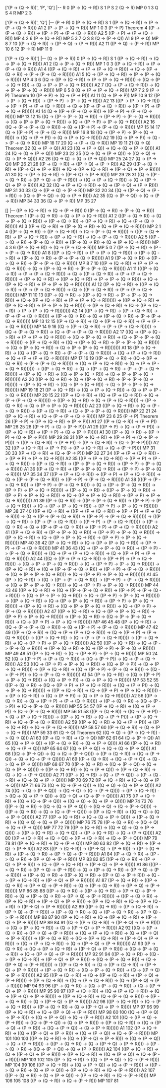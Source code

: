 ['(P -> (Q -> R))', 'P', 'Q'] |-- R
0  (P -> (Q -> R))       S
1                P       S
2         (Q -> R)  MP 0 1
3                Q       S
4                R  MP 2 3

['(P -> (Q -> R))', 'Q'] |-- (P -> R)
 0                                            (P -> (Q -> R))        S
 1                ((P -> (Q -> R)) -> (P -> (P -> (Q -> R))))       A1
 2                                     (P -> (P -> (Q -> R)))   MP 1 0
 3                                                   (P -> P)  Theorem
 4  ((P -> (P -> (Q -> R))) -> ((P -> P) -> (P -> (Q -> R))))       A2
 5                              ((P -> P) -> (P -> (Q -> R)))   MP 4 2
 6                                            (P -> (Q -> R))   MP 5 3
 7                                                          Q        S
 8                                            (Q -> (P -> Q))       A1
 9                                                   (P -> Q)   MP 8 7
10                ((P -> (Q -> R)) -> ((P -> Q) -> (P -> R)))       A2
11                                     ((P -> Q) -> (P -> R))  MP 10 6
12                                                   (P -> R)  MP 11 9

['(P -> (Q -> R))'] |-- (Q -> (P -> R))
 0                                                                                                                                (P -> (Q -> R))         S
 1                                                                                                    ((P -> (Q -> R)) -> (Q -> (P -> (Q -> R))))        A1
 2                                                                                                                         (Q -> (P -> (Q -> R)))    MP 1 0
 3                                                                                                    ((P -> (Q -> R)) -> (P -> (P -> (Q -> R))))        A1
 4                                            (((P -> (Q -> R)) -> (P -> (P -> (Q -> R)))) -> (Q -> ((P -> (Q -> R)) -> (P -> (P -> (Q -> R))))))        A1
 5                                                                                             (Q -> ((P -> (Q -> R)) -> (P -> (P -> (Q -> R)))))    MP 4 3
 6                              ((Q -> ((P -> (Q -> R)) -> (P -> (P -> (Q -> R))))) -> ((Q -> (P -> (Q -> R))) -> (Q -> (P -> (P -> (Q -> R))))))        A2
 7                                                                                      ((Q -> (P -> (Q -> R))) -> (Q -> (P -> (P -> (Q -> R)))))    MP 6 5
 8                                                                                                                  (Q -> (P -> (P -> (Q -> R))))    MP 7 2
 9                                                                                                                                       (P -> P)   Theorem
10                                                                                                                  ((P -> P) -> (Q -> (P -> P)))        A1
11                                                                                                                                (Q -> (P -> P))   MP 10 9
12                                                                                      ((P -> (P -> (Q -> R))) -> ((P -> P) -> (P -> (Q -> R))))        A2
13                (((P -> (P -> (Q -> R))) -> ((P -> P) -> (P -> (Q -> R)))) -> (Q -> ((P -> (P -> (Q -> R))) -> ((P -> P) -> (P -> (Q -> R))))))        A1
14                                                                               (Q -> ((P -> (P -> (Q -> R))) -> ((P -> P) -> (P -> (Q -> R)))))  MP 13 12
15  ((Q -> ((P -> (P -> (Q -> R))) -> ((P -> P) -> (P -> (Q -> R))))) -> ((Q -> (P -> (P -> (Q -> R)))) -> (Q -> ((P -> P) -> (P -> (Q -> R))))))        A2
16                                                                        ((Q -> (P -> (P -> (Q -> R)))) -> (Q -> ((P -> P) -> (P -> (Q -> R)))))  MP 15 14
17                                                                                                           (Q -> ((P -> P) -> (P -> (Q -> R))))   MP 16 8
18                                                          ((Q -> ((P -> P) -> (P -> (Q -> R)))) -> ((Q -> (P -> P)) -> (Q -> (P -> (Q -> R)))))        A2
19                                                                                                    ((Q -> (P -> P)) -> (Q -> (P -> (Q -> R))))  MP 18 17
20                                                                                                                         (Q -> (P -> (Q -> R)))  MP 19 11
21                                                                                                                                       (Q -> Q)   Theorem
22                                                                                                                                (Q -> (P -> Q))        A1
23                                                                                                    ((Q -> (P -> Q)) -> (Q -> (Q -> (P -> Q))))        A1
24                                                                                                                         (Q -> (Q -> (P -> Q)))  MP 23 22
25                                                                                      ((Q -> (Q -> (P -> Q))) -> ((Q -> Q) -> (Q -> (P -> Q))))        A2
26                                                                                                                  ((Q -> Q) -> (Q -> (P -> Q)))  MP 25 24
27                                                                                                                                (Q -> (P -> Q))  MP 26 21
28                                                                                                    ((P -> (Q -> R)) -> ((P -> Q) -> (P -> R)))        A2
29                                            (((P -> (Q -> R)) -> ((P -> Q) -> (P -> R))) -> (Q -> ((P -> (Q -> R)) -> ((P -> Q) -> (P -> R)))))        A1
30                                                                                             (Q -> ((P -> (Q -> R)) -> ((P -> Q) -> (P -> R))))  MP 29 28
31                              ((Q -> ((P -> (Q -> R)) -> ((P -> Q) -> (P -> R)))) -> ((Q -> (P -> (Q -> R))) -> (Q -> ((P -> Q) -> (P -> R)))))        A2
32                                                                                      ((Q -> (P -> (Q -> R))) -> (Q -> ((P -> Q) -> (P -> R))))  MP 31 30
33                                                                                                                  (Q -> ((P -> Q) -> (P -> R)))  MP 32 20
34                                                                        ((Q -> ((P -> Q) -> (P -> R))) -> ((Q -> (P -> Q)) -> (Q -> (P -> R))))        A2
35                                                                                                           ((Q -> (P -> Q)) -> (Q -> (P -> R)))  MP 34 33
36                                                                                                                                (Q -> (P -> R))  MP 35 27

[] |-- ((P -> (Q -> R)) -> (Q -> (P -> R)))
  0                                                                                                                                                                                                                                                                                                                             ((P -> (Q -> R)) -> (P -> (Q -> R)))     Theorem
  1                                                                                                                                                                                                                                                                                                                      ((P -> (Q -> R)) -> (Q -> (P -> (Q -> R))))          A1
  2                                                                                                                                                                                                                                                (((P -> (Q -> R)) -> (Q -> (P -> (Q -> R)))) -> ((P -> (Q -> R)) -> ((P -> (Q -> R)) -> (Q -> (P -> (Q -> R))))))          A1
  3                                                                                                                                                                                                                                                                                                 ((P -> (Q -> R)) -> ((P -> (Q -> R)) -> (Q -> (P -> (Q -> R)))))      MP 2 1
  4                                                                                                                                                                                                      (((P -> (Q -> R)) -> ((P -> (Q -> R)) -> (Q -> (P -> (Q -> R))))) -> (((P -> (Q -> R)) -> (P -> (Q -> R))) -> ((P -> (Q -> R)) -> (Q -> (P -> (Q -> R))))))          A2
  5                                                                                                                                                                                                                                                                            (((P -> (Q -> R)) -> (P -> (Q -> R))) -> ((P -> (Q -> R)) -> (Q -> (P -> (Q -> R)))))      MP 4 3
  6                                                                                                                                                                                                                                                                                                                      ((P -> (Q -> R)) -> (Q -> (P -> (Q -> R))))      MP 5 0
  7                                                                                                                                                                                                                                                                                                                      ((P -> (Q -> R)) -> (P -> (P -> (Q -> R))))          A1
  8                                                                                                                                                                                                                                                (((P -> (Q -> R)) -> (P -> (P -> (Q -> R)))) -> ((P -> (Q -> R)) -> ((P -> (Q -> R)) -> (P -> (P -> (Q -> R))))))          A1
  9                                                                                                                                                                                                                                                                                                 ((P -> (Q -> R)) -> ((P -> (Q -> R)) -> (P -> (P -> (Q -> R)))))      MP 8 7
 10                                                                                                                                                                                                                                                              (((P -> (Q -> R)) -> (P -> (P -> (Q -> R)))) -> (Q -> ((P -> (Q -> R)) -> (P -> (P -> (Q -> R))))))          A1
 11                                                                                                                                ((((P -> (Q -> R)) -> (P -> (P -> (Q -> R)))) -> (Q -> ((P -> (Q -> R)) -> (P -> (P -> (Q -> R)))))) -> ((P -> (Q -> R)) -> (((P -> (Q -> R)) -> (P -> (P -> (Q -> R)))) -> (Q -> ((P -> (Q -> R)) -> (P -> (P -> (Q -> R))))))))          A1
 12                                                                                                                                                                                                                                         ((P -> (Q -> R)) -> (((P -> (Q -> R)) -> (P -> (P -> (Q -> R)))) -> (Q -> ((P -> (Q -> R)) -> (P -> (P -> (Q -> R)))))))    MP 11 10
 13                                                                                      (((P -> (Q -> R)) -> (((P -> (Q -> R)) -> (P -> (P -> (Q -> R)))) -> (Q -> ((P -> (Q -> R)) -> (P -> (P -> (Q -> R))))))) -> (((P -> (Q -> R)) -> ((P -> (Q -> R)) -> (P -> (P -> (Q -> R))))) -> ((P -> (Q -> R)) -> (Q -> ((P -> (Q -> R)) -> (P -> (P -> (Q -> R))))))))          A2
 14                                                                                                                                                                                                                    (((P -> (Q -> R)) -> ((P -> (Q -> R)) -> (P -> (P -> (Q -> R))))) -> ((P -> (Q -> R)) -> (Q -> ((P -> (Q -> R)) -> (P -> (P -> (Q -> R)))))))    MP 13 12
 15                                                                                                                                                                                                                                                                                          ((P -> (Q -> R)) -> (Q -> ((P -> (Q -> R)) -> (P -> (P -> (Q -> R))))))     MP 14 9
 16                                                                                                                                                                                                                                                ((Q -> ((P -> (Q -> R)) -> (P -> (P -> (Q -> R))))) -> ((Q -> (P -> (Q -> R))) -> (Q -> (P -> (P -> (Q -> R))))))          A2
 17                                                                                                    (((Q -> ((P -> (Q -> R)) -> (P -> (P -> (Q -> R))))) -> ((Q -> (P -> (Q -> R))) -> (Q -> (P -> (P -> (Q -> R)))))) -> ((P -> (Q -> R)) -> ((Q -> ((P -> (Q -> R)) -> (P -> (P -> (Q -> R))))) -> ((Q -> (P -> (Q -> R))) -> (Q -> (P -> (P -> (Q -> R))))))))          A1
 18                                                                                                                                                                                                                           ((P -> (Q -> R)) -> ((Q -> ((P -> (Q -> R)) -> (P -> (P -> (Q -> R))))) -> ((Q -> (P -> (Q -> R))) -> (Q -> (P -> (P -> (Q -> R)))))))    MP 17 16
 19                                                          (((P -> (Q -> R)) -> ((Q -> ((P -> (Q -> R)) -> (P -> (P -> (Q -> R))))) -> ((Q -> (P -> (Q -> R))) -> (Q -> (P -> (P -> (Q -> R))))))) -> (((P -> (Q -> R)) -> (Q -> ((P -> (Q -> R)) -> (P -> (P -> (Q -> R)))))) -> ((P -> (Q -> R)) -> ((Q -> (P -> (Q -> R))) -> (Q -> (P -> (P -> (Q -> R))))))))          A2
 20                                                                                                                                                                                                      (((P -> (Q -> R)) -> (Q -> ((P -> (Q -> R)) -> (P -> (P -> (Q -> R)))))) -> ((P -> (Q -> R)) -> ((Q -> (P -> (Q -> R))) -> (Q -> (P -> (P -> (Q -> R)))))))    MP 19 18
 21                                                                                                                                                                                                                                                                                   ((P -> (Q -> R)) -> ((Q -> (P -> (Q -> R))) -> (Q -> (P -> (P -> (Q -> R))))))    MP 20 15
 22                                                                                                                                                                          (((P -> (Q -> R)) -> ((Q -> (P -> (Q -> R))) -> (Q -> (P -> (P -> (Q -> R)))))) -> (((P -> (Q -> R)) -> (Q -> (P -> (Q -> R)))) -> ((P -> (Q -> R)) -> (Q -> (P -> (P -> (Q -> R)))))))          A2
 23                                                                                                                                                                                                                                                              (((P -> (Q -> R)) -> (Q -> (P -> (Q -> R)))) -> ((P -> (Q -> R)) -> (Q -> (P -> (P -> (Q -> R))))))    MP 22 21
 24                                                                                                                                                                                                                                                                                                               ((P -> (Q -> R)) -> (Q -> (P -> (P -> (Q -> R)))))     MP 23 6
 25                                                                                                                                                                                                                                                                                                                                                         (P -> P)     Theorem
 26                                                                                                                                                                                                                                                                                                                      ((P -> P) -> ((P -> (Q -> R)) -> (P -> P)))          A1
 27                                                                                                                                                                                                                                                                                                                                    ((P -> (Q -> R)) -> (P -> P))    MP 26 25
 28                                                                                                                                                                                                                                                                                                                                    ((P -> P) -> (Q -> (P -> P)))          A1
 29                                                                                                                                                                                                                                                                            (((P -> P) -> (Q -> (P -> P))) -> ((P -> (Q -> R)) -> ((P -> P) -> (Q -> (P -> P)))))          A1
 30                                                                                                                                                                                                                                                                                                               ((P -> (Q -> R)) -> ((P -> P) -> (Q -> (P -> P))))    MP 29 28
 31                                                                                                                                                                                                                                  (((P -> (Q -> R)) -> ((P -> P) -> (Q -> (P -> P)))) -> (((P -> (Q -> R)) -> (P -> P)) -> ((P -> (Q -> R)) -> (Q -> (P -> P)))))          A2
 32                                                                                                                                                                                                                                                                                          (((P -> (Q -> R)) -> (P -> P)) -> ((P -> (Q -> R)) -> (Q -> (P -> P))))    MP 31 30
 33                                                                                                                                                                                                                                                                                                                             ((P -> (Q -> R)) -> (Q -> (P -> P)))    MP 32 27
 34                                                                                                                                                                                                                                                                                                        ((P -> (P -> (Q -> R))) -> ((P -> P) -> (P -> (Q -> R))))          A2
 35                                                                                                                                                                                                                    (((P -> (P -> (Q -> R))) -> ((P -> P) -> (P -> (Q -> R)))) -> ((P -> (Q -> R)) -> ((P -> (P -> (Q -> R))) -> ((P -> P) -> (P -> (Q -> R))))))          A1
 36                                                                                                                                                                                                                                                                                   ((P -> (Q -> R)) -> ((P -> (P -> (Q -> R))) -> ((P -> P) -> (P -> (Q -> R)))))    MP 35 34
 37                                                                                                                                                                                                                                  (((P -> (P -> (Q -> R))) -> ((P -> P) -> (P -> (Q -> R)))) -> (Q -> ((P -> (P -> (Q -> R))) -> ((P -> P) -> (P -> (Q -> R))))))          A1
 38                                                                        ((((P -> (P -> (Q -> R))) -> ((P -> P) -> (P -> (Q -> R)))) -> (Q -> ((P -> (P -> (Q -> R))) -> ((P -> P) -> (P -> (Q -> R)))))) -> ((P -> (Q -> R)) -> (((P -> (P -> (Q -> R))) -> ((P -> P) -> (P -> (Q -> R)))) -> (Q -> ((P -> (P -> (Q -> R))) -> ((P -> P) -> (P -> (Q -> R))))))))          A1
 39                                                                                                                                                                                                             ((P -> (Q -> R)) -> (((P -> (P -> (Q -> R))) -> ((P -> P) -> (P -> (Q -> R)))) -> (Q -> ((P -> (P -> (Q -> R))) -> ((P -> P) -> (P -> (Q -> R)))))))    MP 38 37
 40                              (((P -> (Q -> R)) -> (((P -> (P -> (Q -> R))) -> ((P -> P) -> (P -> (Q -> R)))) -> (Q -> ((P -> (P -> (Q -> R))) -> ((P -> P) -> (P -> (Q -> R))))))) -> (((P -> (Q -> R)) -> ((P -> (P -> (Q -> R))) -> ((P -> P) -> (P -> (Q -> R))))) -> ((P -> (Q -> R)) -> (Q -> ((P -> (P -> (Q -> R))) -> ((P -> P) -> (P -> (Q -> R))))))))          A2
 41                                                                                                                                                                                        (((P -> (Q -> R)) -> ((P -> (P -> (Q -> R))) -> ((P -> P) -> (P -> (Q -> R))))) -> ((P -> (Q -> R)) -> (Q -> ((P -> (P -> (Q -> R))) -> ((P -> P) -> (P -> (Q -> R)))))))    MP 40 39
 42                                                                                                                                                                                                                                                                            ((P -> (Q -> R)) -> (Q -> ((P -> (P -> (Q -> R))) -> ((P -> P) -> (P -> (Q -> R))))))    MP 41 36
 43                                                                                                                                                                                                                    ((Q -> ((P -> (P -> (Q -> R))) -> ((P -> P) -> (P -> (Q -> R))))) -> ((Q -> (P -> (P -> (Q -> R)))) -> (Q -> ((P -> P) -> (P -> (Q -> R))))))          A2
 44                                            (((Q -> ((P -> (P -> (Q -> R))) -> ((P -> P) -> (P -> (Q -> R))))) -> ((Q -> (P -> (P -> (Q -> R)))) -> (Q -> ((P -> P) -> (P -> (Q -> R)))))) -> ((P -> (Q -> R)) -> ((Q -> ((P -> (P -> (Q -> R))) -> ((P -> P) -> (P -> (Q -> R))))) -> ((Q -> (P -> (P -> (Q -> R)))) -> (Q -> ((P -> P) -> (P -> (Q -> R))))))))          A1
 45                                                                                                                                                                                               ((P -> (Q -> R)) -> ((Q -> ((P -> (P -> (Q -> R))) -> ((P -> P) -> (P -> (Q -> R))))) -> ((Q -> (P -> (P -> (Q -> R)))) -> (Q -> ((P -> P) -> (P -> (Q -> R)))))))    MP 44 43
 46  (((P -> (Q -> R)) -> ((Q -> ((P -> (P -> (Q -> R))) -> ((P -> P) -> (P -> (Q -> R))))) -> ((Q -> (P -> (P -> (Q -> R)))) -> (Q -> ((P -> P) -> (P -> (Q -> R))))))) -> (((P -> (Q -> R)) -> (Q -> ((P -> (P -> (Q -> R))) -> ((P -> P) -> (P -> (Q -> R)))))) -> ((P -> (Q -> R)) -> ((Q -> (P -> (P -> (Q -> R)))) -> (Q -> ((P -> P) -> (P -> (Q -> R))))))))          A2
 47                                                                                                                                                                          (((P -> (Q -> R)) -> (Q -> ((P -> (P -> (Q -> R))) -> ((P -> P) -> (P -> (Q -> R)))))) -> ((P -> (Q -> R)) -> ((Q -> (P -> (P -> (Q -> R)))) -> (Q -> ((P -> P) -> (P -> (Q -> R)))))))    MP 46 45
 48                                                                                                                                                                                                                                                                     ((P -> (Q -> R)) -> ((Q -> (P -> (P -> (Q -> R)))) -> (Q -> ((P -> P) -> (P -> (Q -> R))))))    MP 47 42
 49                                                                                                                                              (((P -> (Q -> R)) -> ((Q -> (P -> (P -> (Q -> R)))) -> (Q -> ((P -> P) -> (P -> (Q -> R)))))) -> (((P -> (Q -> R)) -> (Q -> (P -> (P -> (Q -> R))))) -> ((P -> (Q -> R)) -> (Q -> ((P -> P) -> (P -> (Q -> R)))))))          A2
 50                                                                                                                                                                                                                                                (((P -> (Q -> R)) -> (Q -> (P -> (P -> (Q -> R))))) -> ((P -> (Q -> R)) -> (Q -> ((P -> P) -> (P -> (Q -> R))))))    MP 49 48
 51                                                                                                                                                                                                                                                                                                        ((P -> (Q -> R)) -> (Q -> ((P -> P) -> (P -> (Q -> R)))))    MP 50 24
 52                                                                                                                                                                                                                                                                            ((Q -> ((P -> P) -> (P -> (Q -> R)))) -> ((Q -> (P -> P)) -> (Q -> (P -> (Q -> R)))))          A2
 53                                                                                                                                                            (((Q -> ((P -> P) -> (P -> (Q -> R)))) -> ((Q -> (P -> P)) -> (Q -> (P -> (Q -> R))))) -> ((P -> (Q -> R)) -> ((Q -> ((P -> P) -> (P -> (Q -> R)))) -> ((Q -> (P -> P)) -> (Q -> (P -> (Q -> R)))))))          A1
 54                                                                                                                                                                                                                                                       ((P -> (Q -> R)) -> ((Q -> ((P -> P) -> (P -> (Q -> R)))) -> ((Q -> (P -> P)) -> (Q -> (P -> (Q -> R))))))    MP 53 52
 55                                                                                                                  (((P -> (Q -> R)) -> ((Q -> ((P -> P) -> (P -> (Q -> R)))) -> ((Q -> (P -> P)) -> (Q -> (P -> (Q -> R)))))) -> (((P -> (Q -> R)) -> (Q -> ((P -> P) -> (P -> (Q -> R))))) -> ((P -> (Q -> R)) -> ((Q -> (P -> P)) -> (Q -> (P -> (Q -> R)))))))          A2
 56                                                                                                                                                                                                                                  (((P -> (Q -> R)) -> (Q -> ((P -> P) -> (P -> (Q -> R))))) -> ((P -> (Q -> R)) -> ((Q -> (P -> P)) -> (Q -> (P -> (Q -> R))))))    MP 55 54
 57                                                                                                                                                                                                                                                                                                 ((P -> (Q -> R)) -> ((Q -> (P -> P)) -> (Q -> (P -> (Q -> R)))))    MP 56 51
 58                                                                                                                                                                                                      (((P -> (Q -> R)) -> ((Q -> (P -> P)) -> (Q -> (P -> (Q -> R))))) -> (((P -> (Q -> R)) -> (Q -> (P -> P))) -> ((P -> (Q -> R)) -> (Q -> (P -> (Q -> R))))))          A2
 59                                                                                                                                                                                                                                                                            (((P -> (Q -> R)) -> (Q -> (P -> P))) -> ((P -> (Q -> R)) -> (Q -> (P -> (Q -> R)))))    MP 58 57
 60                                                                                                                                                                                                                                                                                                                      ((P -> (Q -> R)) -> (Q -> (P -> (Q -> R))))    MP 59 33
 61                                                                                                                                                                                                                                                                                                                                                         (Q -> Q)     Theorem
 62                                                                                                                                                                                                                                                                                                                      ((Q -> Q) -> ((P -> (Q -> R)) -> (Q -> Q)))          A1
 63                                                                                                                                                                                                                                                                                                                                    ((P -> (Q -> R)) -> (Q -> Q))    MP 62 61
 64                                                                                                                                                                                                                                                                                                                                                  (Q -> (P -> Q))          A1
 65                                                                                                                                                                                                                                                                                                        ((Q -> (P -> Q)) -> ((P -> (Q -> R)) -> (Q -> (P -> Q))))          A1
 66                                                                                                                                                                                                                                                                                                                             ((P -> (Q -> R)) -> (Q -> (P -> Q)))    MP 65 64
 67                                                                                                                                                                                                                                                                                                                      ((Q -> (P -> Q)) -> (Q -> (Q -> (P -> Q))))          A1
 68                                                                                                                                                                                                                                                (((Q -> (P -> Q)) -> (Q -> (Q -> (P -> Q)))) -> ((P -> (Q -> R)) -> ((Q -> (P -> Q)) -> (Q -> (Q -> (P -> Q))))))          A1
 69                                                                                                                                                                                                                                                                                                 ((P -> (Q -> R)) -> ((Q -> (P -> Q)) -> (Q -> (Q -> (P -> Q)))))    MP 68 67
 70                                                                                                                                                                                                      (((P -> (Q -> R)) -> ((Q -> (P -> Q)) -> (Q -> (Q -> (P -> Q))))) -> (((P -> (Q -> R)) -> (Q -> (P -> Q))) -> ((P -> (Q -> R)) -> (Q -> (Q -> (P -> Q))))))          A2
 71                                                                                                                                                                                                                                                                            (((P -> (Q -> R)) -> (Q -> (P -> Q))) -> ((P -> (Q -> R)) -> (Q -> (Q -> (P -> Q)))))    MP 70 69
 72                                                                                                                                                                                                                                                                                                                      ((P -> (Q -> R)) -> (Q -> (Q -> (P -> Q))))    MP 71 66
 73                                                                                                                                                                                                                                                                                                        ((Q -> (Q -> (P -> Q))) -> ((Q -> Q) -> (Q -> (P -> Q))))          A2
 74                                                                                                                                                                                                                    (((Q -> (Q -> (P -> Q))) -> ((Q -> Q) -> (Q -> (P -> Q)))) -> ((P -> (Q -> R)) -> ((Q -> (Q -> (P -> Q))) -> ((Q -> Q) -> (Q -> (P -> Q))))))          A1
 75                                                                                                                                                                                                                                                                                   ((P -> (Q -> R)) -> ((Q -> (Q -> (P -> Q))) -> ((Q -> Q) -> (Q -> (P -> Q)))))    MP 74 73
 76                                                                                                                                                                          (((P -> (Q -> R)) -> ((Q -> (Q -> (P -> Q))) -> ((Q -> Q) -> (Q -> (P -> Q))))) -> (((P -> (Q -> R)) -> (Q -> (Q -> (P -> Q)))) -> ((P -> (Q -> R)) -> ((Q -> Q) -> (Q -> (P -> Q))))))          A2
 77                                                                                                                                                                                                                                                              (((P -> (Q -> R)) -> (Q -> (Q -> (P -> Q)))) -> ((P -> (Q -> R)) -> ((Q -> Q) -> (Q -> (P -> Q)))))    MP 76 75
 78                                                                                                                                                                                                                                                                                                               ((P -> (Q -> R)) -> ((Q -> Q) -> (Q -> (P -> Q))))    MP 77 72
 79                                                                                                                                                                                                                                  (((P -> (Q -> R)) -> ((Q -> Q) -> (Q -> (P -> Q)))) -> (((P -> (Q -> R)) -> (Q -> Q)) -> ((P -> (Q -> R)) -> (Q -> (P -> Q)))))          A2
 80                                                                                                                                                                                                                                                                                          (((P -> (Q -> R)) -> (Q -> Q)) -> ((P -> (Q -> R)) -> (Q -> (P -> Q))))    MP 79 78
 81                                                                                                                                                                                                                                                                                                                             ((P -> (Q -> R)) -> (Q -> (P -> Q)))    MP 80 63
 82                                                                                                                                                                                                                                                                                                                      ((P -> (Q -> R)) -> ((P -> Q) -> (P -> R)))          A2
 83                                                                                                                                                                                                                                                (((P -> (Q -> R)) -> ((P -> Q) -> (P -> R))) -> ((P -> (Q -> R)) -> ((P -> (Q -> R)) -> ((P -> Q) -> (P -> R)))))          A1
 84                                                                                                                                                                                                                                                                                                 ((P -> (Q -> R)) -> ((P -> (Q -> R)) -> ((P -> Q) -> (P -> R))))    MP 83 82
 85                                                                                                                                                                                                                                                              (((P -> (Q -> R)) -> ((P -> Q) -> (P -> R))) -> (Q -> ((P -> (Q -> R)) -> ((P -> Q) -> (P -> R)))))          A1
 86                                                                                                                                ((((P -> (Q -> R)) -> ((P -> Q) -> (P -> R))) -> (Q -> ((P -> (Q -> R)) -> ((P -> Q) -> (P -> R))))) -> ((P -> (Q -> R)) -> (((P -> (Q -> R)) -> ((P -> Q) -> (P -> R))) -> (Q -> ((P -> (Q -> R)) -> ((P -> Q) -> (P -> R)))))))          A1
 87                                                                                                                                                                                                                                         ((P -> (Q -> R)) -> (((P -> (Q -> R)) -> ((P -> Q) -> (P -> R))) -> (Q -> ((P -> (Q -> R)) -> ((P -> Q) -> (P -> R))))))    MP 86 85
 88                                                                                      (((P -> (Q -> R)) -> (((P -> (Q -> R)) -> ((P -> Q) -> (P -> R))) -> (Q -> ((P -> (Q -> R)) -> ((P -> Q) -> (P -> R)))))) -> (((P -> (Q -> R)) -> ((P -> (Q -> R)) -> ((P -> Q) -> (P -> R)))) -> ((P -> (Q -> R)) -> (Q -> ((P -> (Q -> R)) -> ((P -> Q) -> (P -> R)))))))          A2
 89                                                                                                                                                                                                                    (((P -> (Q -> R)) -> ((P -> (Q -> R)) -> ((P -> Q) -> (P -> R)))) -> ((P -> (Q -> R)) -> (Q -> ((P -> (Q -> R)) -> ((P -> Q) -> (P -> R))))))    MP 88 87
 90                                                                                                                                                                                                                                                                                          ((P -> (Q -> R)) -> (Q -> ((P -> (Q -> R)) -> ((P -> Q) -> (P -> R)))))    MP 89 84
 91                                                                                                                                                                                                                                                ((Q -> ((P -> (Q -> R)) -> ((P -> Q) -> (P -> R)))) -> ((Q -> (P -> (Q -> R))) -> (Q -> ((P -> Q) -> (P -> R)))))          A2
 92                                                                                                    (((Q -> ((P -> (Q -> R)) -> ((P -> Q) -> (P -> R)))) -> ((Q -> (P -> (Q -> R))) -> (Q -> ((P -> Q) -> (P -> R))))) -> ((P -> (Q -> R)) -> ((Q -> ((P -> (Q -> R)) -> ((P -> Q) -> (P -> R)))) -> ((Q -> (P -> (Q -> R))) -> (Q -> ((P -> Q) -> (P -> R)))))))          A1
 93                                                                                                                                                                                                                           ((P -> (Q -> R)) -> ((Q -> ((P -> (Q -> R)) -> ((P -> Q) -> (P -> R)))) -> ((Q -> (P -> (Q -> R))) -> (Q -> ((P -> Q) -> (P -> R))))))    MP 92 91
 94                                                          (((P -> (Q -> R)) -> ((Q -> ((P -> (Q -> R)) -> ((P -> Q) -> (P -> R)))) -> ((Q -> (P -> (Q -> R))) -> (Q -> ((P -> Q) -> (P -> R)))))) -> (((P -> (Q -> R)) -> (Q -> ((P -> (Q -> R)) -> ((P -> Q) -> (P -> R))))) -> ((P -> (Q -> R)) -> ((Q -> (P -> (Q -> R))) -> (Q -> ((P -> Q) -> (P -> R)))))))          A2
 95                                                                                                                                                                                                      (((P -> (Q -> R)) -> (Q -> ((P -> (Q -> R)) -> ((P -> Q) -> (P -> R))))) -> ((P -> (Q -> R)) -> ((Q -> (P -> (Q -> R))) -> (Q -> ((P -> Q) -> (P -> R))))))    MP 94 93
 96                                                                                                                                                                                                                                                                                   ((P -> (Q -> R)) -> ((Q -> (P -> (Q -> R))) -> (Q -> ((P -> Q) -> (P -> R)))))    MP 95 90
 97                                                                                                                                                                          (((P -> (Q -> R)) -> ((Q -> (P -> (Q -> R))) -> (Q -> ((P -> Q) -> (P -> R))))) -> (((P -> (Q -> R)) -> (Q -> (P -> (Q -> R)))) -> ((P -> (Q -> R)) -> (Q -> ((P -> Q) -> (P -> R))))))          A2
 98                                                                                                                                                                                                                                                              (((P -> (Q -> R)) -> (Q -> (P -> (Q -> R)))) -> ((P -> (Q -> R)) -> (Q -> ((P -> Q) -> (P -> R)))))    MP 97 96
 99                                                                                                                                                                                                                                                                                                               ((P -> (Q -> R)) -> (Q -> ((P -> Q) -> (P -> R))))    MP 98 60
100                                                                                                                                                                                                                                                                                          ((Q -> ((P -> Q) -> (P -> R))) -> ((Q -> (P -> Q)) -> (Q -> (P -> R))))          A2
101                                                                                                                                                                                        (((Q -> ((P -> Q) -> (P -> R))) -> ((Q -> (P -> Q)) -> (Q -> (P -> R)))) -> ((P -> (Q -> R)) -> ((Q -> ((P -> Q) -> (P -> R))) -> ((Q -> (P -> Q)) -> (Q -> (P -> R))))))          A1
102                                                                                                                                                                                                                                                                     ((P -> (Q -> R)) -> ((Q -> ((P -> Q) -> (P -> R))) -> ((Q -> (P -> Q)) -> (Q -> (P -> R)))))  MP 101 100
103                                                                                                                                              (((P -> (Q -> R)) -> ((Q -> ((P -> Q) -> (P -> R))) -> ((Q -> (P -> Q)) -> (Q -> (P -> R))))) -> (((P -> (Q -> R)) -> (Q -> ((P -> Q) -> (P -> R)))) -> ((P -> (Q -> R)) -> ((Q -> (P -> Q)) -> (Q -> (P -> R))))))          A2
104                                                                                                                                                                                                                                                (((P -> (Q -> R)) -> (Q -> ((P -> Q) -> (P -> R)))) -> ((P -> (Q -> R)) -> ((Q -> (P -> Q)) -> (Q -> (P -> R)))))  MP 103 102
105                                                                                                                                                                                                                                                                                                        ((P -> (Q -> R)) -> ((Q -> (P -> Q)) -> (Q -> (P -> R))))   MP 104 99
106                                                                                                                                                                                                                    (((P -> (Q -> R)) -> ((Q -> (P -> Q)) -> (Q -> (P -> R)))) -> (((P -> (Q -> R)) -> (Q -> (P -> Q))) -> ((P -> (Q -> R)) -> (Q -> (P -> R)))))          A2
107                                                                                                                                                                                                                                                                                   (((P -> (Q -> R)) -> (Q -> (P -> Q))) -> ((P -> (Q -> R)) -> (Q -> (P -> R))))  MP 106 105
108                                                                                                                                                                                                                                                                                                                             ((P -> (Q -> R)) -> (Q -> (P -> R)))   MP 107 81
